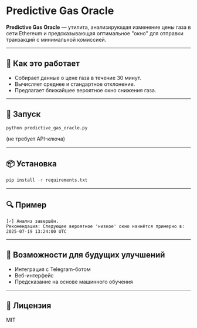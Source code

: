 # Predictive Gas Oracle

**Predictive Gas Oracle** — утилита, анализирующая изменение цены газа в сети Ethereum и предсказывающая оптимальное "окно" для отправки транзакций с минимальной комиссией.

---

## 🧠 Как это работает

- Собирает данные о цене газа в течение 30 минут.
- Вычисляет среднее и стандартное отклонение.
- Предлагает ближайшее вероятное окно снижения газа.

---

## 🚀 Запуск

```bash
python predictive_gas_oracle.py
```

(не требует API-ключа)

---

## 📦 Установка

```bash
pip install -r requirements.txt
```

---

## 🔍 Пример

```
[✓] Анализ завершён.
Рекомендация: Следующее вероятное 'низкое' окно начнётся примерно в: 2025-07-19 13:24:00 UTC
```

---

## 🔧 Возможности для будущих улучшений

- Интеграция с Telegram-ботом
- Веб-интерфейс
- Предсказание на основе машинного обучения

---

## 📄 Лицензия

MIT

